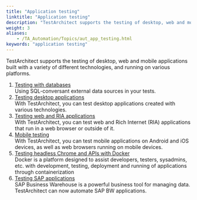 ```yaml
--- 
title: "Application testing"
linktitle: "Application testing"
description: "TestArchitect supports the testing of desktop, web and mobile applications built with a variety of different technologies, and running on various platforms."
weight: 3
aliases: 
    - /TA_Automation/Topics/aut_app_testing.html
keywords: "application testing"
---
```


TestArchitect supports the testing of desktop, web and mobile applications built with a variety of different technologies, and running on various platforms.

1.  [Testing with databases](/automation-guide/application-testing/testing-with-databases/)  
Using SQL-conversant external data sources in your tests.
2.  [Testing desktop applications](/automation-guide/application-testing/testing-desktop-applications/)  
With TestArchitect, you can test desktop applications created with various technologies.
3.  [Testing web and RIA applications](/automation-guide/application-testing/testing-web-and-ria-applications/)  
With TestArchitect, you can test web and Rich Internet \(RIA\) applications that run in a web browser or outside of it.
4.  [Mobile testing](/automation-guide/application-testing/mobile-testing/)  
With TestArchitect, you can test mobile applications on Android and iOS devices, as well as web browsers running on mobile devices.
5.  [Testing headless Chrome and APIs with Docker](/automation-guide/application-testing/testing-headless-chrome-and-apis-with-docker)  
Docker is a platform designed to assist developers, testers, sysadmins, etc. with development, testing, deployment and running of applications through containerization
6.  [Testing SAP applications](/automation-guide/application-testing/testing-sap-applications/)  
SAP Business Warehouse is a powerful business tool for managing data. TestArchitect can now automate SAP BW applications.





